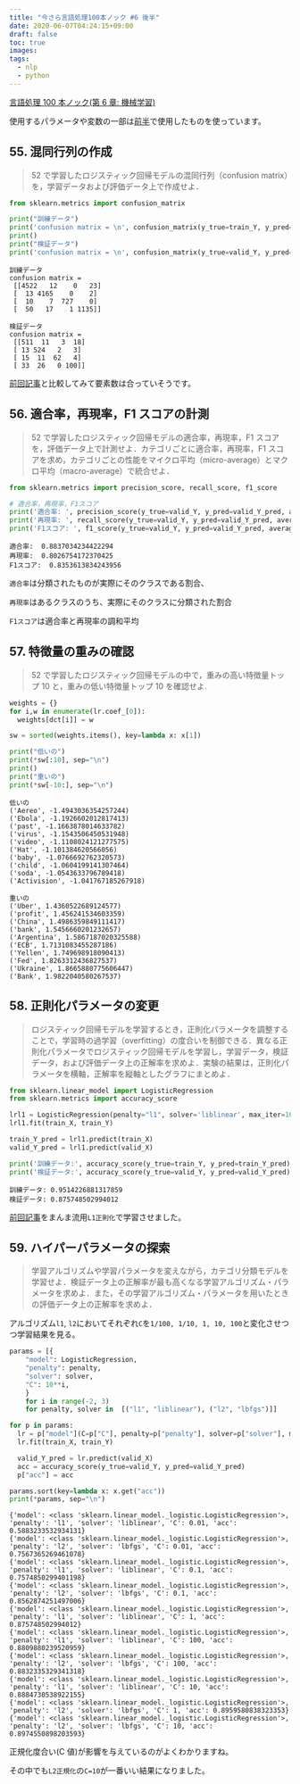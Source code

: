```yaml
---
title: "今さら言語処理100本ノック #6 後半"
date: 2020-06-07T04:24:15+09:00
draft: false
toc: true
images:
tags:
  - nlp
  - python
---
```


[言語処理 100 本ノック(第 6 章: 機械学習)](https://nlp100.github.io/ja/ch06.html)

使用するパラメータや変数の一部は[前半](https://tomowarkar.github.io/blog/posts/nlp100-06/)で使用したものを使っています。

## 55. 混同行列の作成

> 52 で学習したロジスティック回帰モデルの混同行列（confusion matrix）を，学習データおよび評価データ上で作成せよ．

```python
from sklearn.metrics import confusion_matrix

print("訓練データ")
print('confusion matrix = \n', confusion_matrix(y_true=train_Y, y_pred=train_Y_pred))
print()
print("検証データ")
print('confusion matrix = \n', confusion_matrix(y_true=valid_Y, y_pred=valid_Y_pred))
```

```
訓練データ
confusion matrix =
 [[4522   12    0   23]
 [  13 4165    0    2]
 [  10    7  727    0]
 [  50   17    1 1135]]

検証データ
confusion matrix =
 [[511  11   3  18]
 [ 13 524   2   3]
 [ 15  11  62   4]
 [ 33  26   0 100]]
```

[前回記事](../nlp100-06/#%E5%90%84%E3%82%AB%E3%83%86%E3%82%B4%E3%83%AA%E4%BA%8B%E4%BE%8B%E6%95%B0)と比較してみて要素数は合っていそうです。

## 56. 適合率，再現率，F1 スコアの計測

> 52 で学習したロジスティック回帰モデルの適合率，再現率，F1 スコアを，評価データ上で計測せよ．カテゴリごとに適合率，再現率，F1 スコアを求め，カテゴリごとの性能をマイクロ平均（micro-average）とマクロ平均（macro-average）で統合せよ．

```python
from sklearn.metrics import precision_score, recall_score, f1_score

# 適合率，再現率，F1スコア
print('適合率: ', precision_score(y_true=valid_Y, y_pred=valid_Y_pred, average='macro'))
print('再現率: ', recall_score(y_true=valid_Y, y_pred=valid_Y_pred, average='macro'))
print('F1スコア: ', f1_score(y_true=valid_Y, y_pred=valid_Y_pred, average='macro'))
```

```out
適合率:  0.8837034234422294
再現率:  0.8026754172370425
F1スコア:  0.8353613834243956
```

`適合率`は分類されたものが実際にそのクラスである割合、

`再現率`はあるクラスのうち、実際にそのクラスに分類された割合

`F1スコア`は適合率と再現率の調和平均

## 57. 特徴量の重みの確認

> 52 で学習したロジスティック回帰モデルの中で，重みの高い特徴量トップ 10 と，重みの低い特徴量トップ 10 を確認せよ.

```python
weights = {}
for i,w in enumerate(lr.coef_[0]):
  weights[dct[i]] = w

sw = sorted(weights.items(), key=lambda x: x[1])

print("低いの")
print(*sw[:10], sep="\n")
print()
print("重いの")
print(*sw[-10:], sep="\n")
```

```
低いの
('Aereo', -1.4943036354257244)
('Ebola', -1.1926602012817413)
('past', -1.1663878014633782)
('virus', -1.1543506450531948)
('video', -1.1108024121277575)
('Hat', -1.101384620566056)
('baby', -1.0766692762320573)
('child', -1.0604199141307464)
('soda', -1.0543633796789418)
('Activision', -1.041767185267918)

重いの
('Uber', 1.4360522689124577)
('profit', 1.456241534603359)
('China', 1.4986359849111417)
('bank', 1.5456660201232657)
('Argentina', 1.5867187020325588)
('ECB', 1.7131083455287186)
('Yellen', 1.749698918090413)
('Fed', 1.8263312436827537)
('Ukraine', 1.8665880775606447)
('Bank', 1.9822040580267537)
```

## 58. 正則化パラメータの変更

> ロジスティック回帰モデルを学習するとき，正則化パラメータを調整することで，学習時の過学習（overfitting）の度合いを制御できる．異なる正則化パラメータでロジスティック回帰モデルを学習し，学習データ，検証データ，および評価データ上の正解率を求めよ．実験の結果は，正則化パラメータを横軸，正解率を縦軸としたグラフにまとめよ．

```python
from sklearn.linear_model import LogisticRegression
from sklearn.metrics import accuracy_score

lrl1 = LogisticRegression(penalty="l1", solver='liblinear', max_iter=1000)
lrl1.fit(train_X, train_Y)

train_Y_pred = lrl1.predict(train_X)
valid_Y_pred = lrl1.predict(valid_X)

print('訓練データ:', accuracy_score(y_true=train_Y, y_pred=train_Y_pred))
print('検証データ:', accuracy_score(y_true=valid_Y, y_pred=valid_Y_pred))
```

```
訓練データ: 0.9514226881317859
検証データ: 0.875748502994012
```

[前回記事](../nlp100-06/#52-学習)をまんま流用`L1正則化`で学習させました。

## 59. ハイパーパラメータの探索

> 学習アルゴリズムや学習パラメータを変えながら，カテゴリ分類モデルを学習せよ．検証データ上の正解率が最も高くなる学習アルゴリズム・パラメータを求めよ．また，その学習アルゴリズム・パラメータを用いたときの評価データ上の正解率を求めよ．

アルゴリズム`l1`, `l2`においてそれぞれ`C`を`1/100, 1/10, 1, 10, 100`と変化させつつ学習結果を見る。

```python
params = [{
    "model": LogisticRegression,
    "penalty": penalty,
    "solver": solver,
    "C": 10**i,
    }
    for i in range(-2, 3)
    for penalty, solver in  [("l1", "liblinear"), ("l2", "lbfgs")]]

for p in params:
  lr = p["model"](C=p["C"], penalty=p["penalty"], solver=p["solver"], max_iter=1000)
  lr.fit(train_X, train_Y)

  valid_Y_pred = lr.predict(valid_X)
  acc = accuracy_score(y_true=valid_Y, y_pred=valid_Y_pred)
  p["acc"] = acc

params.sort(key=lambda x: x.get("acc"))
print(*params, sep="\n")
```

```
{'model': <class 'sklearn.linear_model._logistic.LogisticRegression'>, 'penalty': 'l1', 'solver': 'liblinear', 'C': 0.01, 'acc': 0.5883233532934131}
{'model': <class 'sklearn.linear_model._logistic.LogisticRegression'>, 'penalty': 'l2', 'solver': 'lbfgs', 'C': 0.01, 'acc': 0.7567365269461078}
{'model': <class 'sklearn.linear_model._logistic.LogisticRegression'>, 'penalty': 'l1', 'solver': 'liblinear', 'C': 0.1, 'acc': 0.7574850299401198}
{'model': <class 'sklearn.linear_model._logistic.LogisticRegression'>, 'penalty': 'l2', 'solver': 'lbfgs', 'C': 0.1, 'acc': 0.8562874251497006}
{'model': <class 'sklearn.linear_model._logistic.LogisticRegression'>, 'penalty': 'l1', 'solver': 'liblinear', 'C': 1, 'acc': 0.875748502994012}
{'model': <class 'sklearn.linear_model._logistic.LogisticRegression'>, 'penalty': 'l1', 'solver': 'liblinear', 'C': 100, 'acc': 0.8809880239520959}
{'model': <class 'sklearn.linear_model._logistic.LogisticRegression'>, 'penalty': 'l2', 'solver': 'lbfgs', 'C': 100, 'acc': 0.8832335329341318}
{'model': <class 'sklearn.linear_model._logistic.LogisticRegression'>, 'penalty': 'l1', 'solver': 'liblinear', 'C': 10, 'acc': 0.8884730538922155}
{'model': <class 'sklearn.linear_model._logistic.LogisticRegression'>, 'penalty': 'l2', 'solver': 'lbfgs', 'C': 1, 'acc': 0.8959580838323353}
{'model': <class 'sklearn.linear_model._logistic.LogisticRegression'>, 'penalty': 'l2', 'solver': 'lbfgs', 'C': 10, 'acc': 0.8974550898203593}
```

正規化度合い(C 値)が影響を与えているのがよくわかりますね。

その中でも`L2正規化`の`C=10`が一番いい結果になりました。
